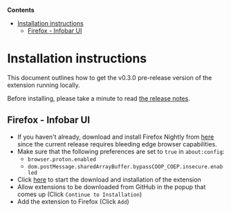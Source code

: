 <!-- START doctoc generated TOC please keep comment here to allow auto update -->
<!-- DON'T EDIT THIS SECTION, INSTEAD RE-RUN doctoc TO UPDATE -->

**Contents**

- [Installation instructions](#installation-instructions)
  - [Firefox - Infobar UI](#firefox---infobar-ui)

<!-- END doctoc generated TOC please keep comment here to allow auto update -->

# Installation instructions

This document outlines how to get the v0.3.0 pre-release version of the extension running locally.

Before installing, please take a minute to read [the release notes](https://github.com/mozilla-extensions/bergamot-browser-extension/releases/tag/v0.3.0).

<!--
There are three flavors:

- **Firefox - Infobar UI** - Firefox-only version which uses native browser UI elements
- **Chrome - Cross-browser UI** - Chrome version of the extension - uses a cross-browser compatible UI (since we have no way of modifying native browser UI elements on Chrome)
- **Firefox - Cross-browser UI** - Firefox version of the extension with the cross-browser compatible UI
-->

## Firefox - Infobar UI

- If you haven't already, download and install Firefox Nightly from [here](https://www.mozilla.org/en-US/firefox/channel/desktop/) since the current release requires bleeding edge browser capabilities.
- Make sure that the following preferences are set to `true` in `about:config`:
  - `browser.proton.enabled`
  - `dom.postMessage.sharedArrayBuffer.bypassCOOP_COEP.insecure.enabled`
- Click [here](https://github.com/mozilla-extensions/bergamot-browser-extension/releases/download/v0.2.0/translation_mozilla.org-0.2.0-firefox.xpi) to start the download and installation of the extension
- Allow extensions to be downloaded from GitHub in the popup that comes up (Click `Continue to Installation`)
- Add the extension to Firefox (Click `Add`)

<!--
## Chrome - Cross-browser UI

- If you haven't already, download and install [Chrome Canary](https://www.google.com/chrome/canary/) since the current release requires bleeding edge browser capabilities.
- Download the latest Chrome zip file, linked [here](https://github.com/mozilla-extensions/bergamot-browser-extension/releases/download/v0.2.0/bergamot-browser-extension_browser.mt-0.2.0-chrome.zip)
- Unpack the zip file locally
- Start Chrome Canary with the following extra argument: `--js-flags="--experimental-wasm-simd"`, eg `/Applications/Google\ Chrome\ Canary.app/Contents/MacOS/Google\ Chrome\ Canary --js-flags="--experimental-wasm-simd"`
- Enter `chrome://extensions` in Chrome's address bar and press enter
- Flip the Developer mode switch up on the right so that the toolbar with the `Load unpacked`, `Pack extension` and `Update` buttons are shown
- Click `Load unpacked`
- Choose the directory that you unpacked from the zip file
- Note that the extension icon may not be visible directly. Click the puzzle icon far to the right of the address bar and click the pin symbol next to the Bergamot Translate icon so that the pin becomes blue. This will make the Bergamot Translate extension icon show at all times.

## Firefox - Cross-browser UI

- If you haven't already, download and install Firefox Nightly from [here](https://www.mozilla.org/en-US/firefox/channel/desktop/) since the current release requires bleeding edge browser capabilities.
- Make sure that the following preferences are set to `true` in `about:config`:
  - `dom.postMessage.sharedArrayBuffer.bypassCOOP_COEP.insecure.enabled`
  - `javascript.options.wasm_simd`
  - `javascript.options.wasm_simd_wormhole`
- Make sure that the following preferences are set to `false` in `about:config`:
  - `xpinstall.signatures.required`
  - `browser.translation.ui.show`
  - `browser.translation.ui.detectLanguage`
- Click [here](https://github.com/mozilla-extensions/bergamot-browser-extension/releases/download/v0.2.0/bergamot-browser-extension_browser.mt-0.2.0-firefox.xpi) to start the download and installation of the extension
- Allow extensions to be downloaded from GitHub in the popup that comes up (Click `Continue to Installation`)
- Add the extension to Firefox (Click `Add`)
-->
